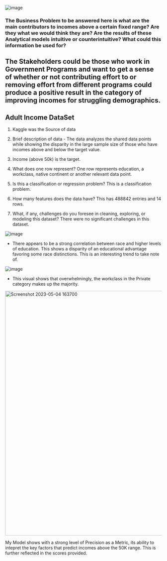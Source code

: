 ![image](https://user-images.githubusercontent.com/126424848/236332357-c6ba7b19-d1bb-402e-9895-95caf8f51781.png)

### The Business Problem to be answered here is what are the main contributors to incomes above a certain fixed range? Are they what we would think they are? Are the results of these Analytical models intuitive or counterintuitive? What could this information be used for?

**The Stakeholders could be those who work in Government Programs and want to get a sense of whether or not contributing effort to or removing effort from different programs could produce a positive result in the category of improving incomes for struggling demographics.** 
---
## Adult Income DataSet
1. Kaggle was the Source of data

2. Brief description of data - The data analyzes the shared data points while showing the disparity in the large sample size of those who have incomes above and below the target value.

3. Income (above 50k) is the target.

4. What does one row represent? One row represents education, a workclass, native continent or another relevant data point.

5. Is this a classification or regression problem? This is a classification problem.

6. How many features does the data have? This has 488842 entries and 14 rows.

7. What, if any, challenges do you foresee in cleaning, exploring, or modeling this dataset? There were no significant  challenges in this dataset.


![image](https://user-images.githubusercontent.com/126424848/236334084-016328de-8aa7-4b8c-8b54-9e82f83b65a0.png)
 - There appears to be a strong correlation between race and higher levels of education. This shows a disparity of an educational advantage favoring some race distinctions. This is an interesting trend to take note of.
 
 ![image](https://user-images.githubusercontent.com/126424848/236334401-6d33cb13-8fbb-4738-a57f-b301cdaecaf0.png)
- This visual shows that overwhelmingly, the workclass in the Private category makes up the majority.

<img width="786" alt="Screenshot 2023-05-04 163700" src="https://user-images.githubusercontent.com/126424848/236335490-e282e589-f38f-467a-9ac7-4b049884cd9e.png">

My Model shows with a strong level of Precision as a Metric, its ability to intepret the key factors that predict incomes above the 50K range. This is further reflected in the scores provided.

